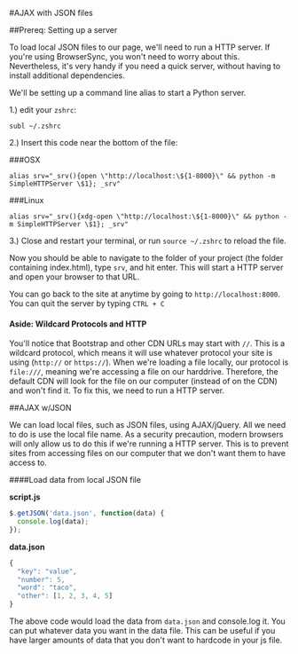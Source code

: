 #AJAX with JSON files

##Prereq: Setting up a server

To load local JSON files to our page, we'll need to run a HTTP server. If you're using BrowserSync, you won't need to worry about this. Nevertheless, it's very handy if you need a quick server, without having to install additional dependencies.

We'll be setting up a command line alias to start a Python server.

1.) edit your `zshrc`:

```
subl ~/.zshrc
```

2.) Insert this code near the bottom of the file:

###OSX

```
alias srv="_srv(){open \"http://localhost:\${1-8000}\" && python -m SimpleHTTPServer \$1}; _srv"
```

###Linux

```
alias srv="_srv(){xdg-open \"http://localhost:\${1-8000}\" && python -m SimpleHTTPServer \$1}; _srv"
```

3.) Close and restart your terminal, or run `source ~/.zshrc` to reload the file.

Now you should be able to navigate to the folder of your project (the folder containing index.html), type `srv`, and hit enter. This will start a HTTP server and open your browser to that URL.

You can go back to the site at anytime by going to `http://localhost:8000`. You can quit the server by typing `CTRL + C`

#### Aside: Wildcard Protocols and HTTP

You'll notice that Bootstrap and other CDN URLs may start with `//`. This is a wildcard protocol, which means it will use whatever protocol your site is using (`http://` or `https://`). When we're loading a file locally, our protocol is `file:///`, meaning we're accessing a file on our harddrive. Therefore, the default CDN will look for the file on our computer (instead of on the CDN) and won't find it. To fix this, we need to run a HTTP server.

##AJAX w/JSON

We can load local files, such as JSON files, using AJAX/jQuery. All we need to do is use the local file name. As a security precaution, modern browsers will only allow us to do this if we're running a HTTP server. This is to prevent sites from accessing files on our computer that we don't want them to have access to.

####Load data from local JSON file

**script.js**

```js
$.getJSON('data.json', function(data) {
  console.log(data);
});
```

**data.json**

```js
{
  "key": "value",
  "number": 5,
  "word": "taco",
  "other": [1, 2, 3, 4, 5]
}
```

The above code would load the data from `data.json` and console.log it. You can put whatever data you want in the data file. This can be useful if you have larger amounts of data that you don't want to hardcode in your js file.
